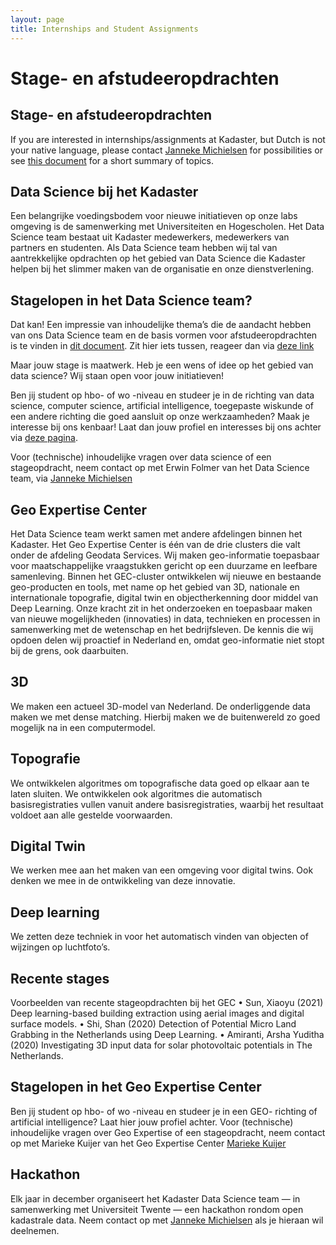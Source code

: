 ```yaml
---
layout: page
title: Internships and Student Assignments
---
```

# Stage- en afstudeeropdrachten

## Stage- en afstudeeropdrachten
If you are interested in internships/assignments at Kadaster, but Dutch is not your native language, please contact <a
href="mailto:janneke.michielsen@kadaster.nl">Janneke Michielsen</a> for possibilities or see <a href="/assets/pdf/Internships_2023.pdf">this document</a> for a short summary of topics.

## Data Science bij het Kadaster
Een belangrijke voedingsbodem voor nieuwe initiatieven op onze labs omgeving is de samenwerking met Universiteiten en Hogescholen. Het Data Science team bestaat uit Kadaster medewerkers, medewerkers van partners en studenten. Als Data Science team hebben wij tal van aantrekkelijke opdrachten op het gebied van Data Science die Kadaster helpen bij het slimmer maken van de organisatie en onze dienstverlening. 

## Stagelopen in het Data Science team?
Dat kan! Een impressie van inhoudelijke thema’s die de aandacht hebben van ons Data Science team en de basis vormen voor afstudeeropdrachten is te vinden in <a href="/assets/pdf/stage_opdrachten_2023.pdf">dit document</a>. Zit hier iets tussen, reageer dan via <a href="https://www.werkenbijhetkadaster.nl/job/Apeldoorn-De-Brug-Stage-in-het-Data-Science-Team-open-sollicitatie/991931701/">deze link</a>

Maar jouw stage is maatwerk. Heb je een wens of idee op het gebied van data science? Wij staan open voor jouw initiatieven!

Ben jij student op hbo- of wo -niveau en studeer je in de richting van data science, computer science, artificial intelligence, toegepaste wiskunde of een andere richting die goed aansluit op onze werkzaamheden? Maak je interesse bij ons kenbaar! Laat dan jouw profiel en interesses bij ons achter via <a href="https://www.werkenbijhetkadaster.nl/job/Apeldoorn-De-Brug-Stage-in-het-Data-Science-Team-open-sollicitatie/991931701/">deze pagina</a>.   

Voor (technische) inhoudelijke vragen over data science of een stageopdracht, neem contact op met Erwin Folmer van het Data Science team, via <a
href="mailto:janneke.michielsen@kadaster.nl">Janneke Michielsen</a>

## Geo Expertise Center
Het Data Science team werkt samen met andere afdelingen binnen het Kadaster. Het Geo Expertise Center is één van de drie clusters die valt onder de afdeling Geodata Services. Wij maken geo-informatie toepasbaar voor maatschappelijke vraagstukken gericht op een duurzame en leefbare samenleving. Binnen het GEC-cluster ontwikkelen wij nieuwe en bestaande geo-producten en tools, met name op het gebied van 3D, nationale en internationale topografie, digital twin en objectherkenning door middel van Deep Learning. Onze kracht zit in het onderzoeken en toepasbaar maken van nieuwe mogelijkheden (innovaties) in data, technieken en processen in samenwerking met de wetenschap en het bedrijfsleven. De kennis die wij opdoen delen wij proactief in Nederland en, omdat geo-informatie niet stopt bij de grens, ook daarbuiten.

## 3D
We maken een actueel 3D-model van Nederland. De onderliggende data maken we met dense matching. Hierbij maken we de buitenwereld zo goed mogelijk na in een computermodel.

## Topografie
We ontwikkelen algoritmes om topografische data goed op elkaar aan te laten sluiten. We ontwikkelen ook algoritmes die automatisch basisregistraties vullen vanuit andere basisregistraties, waarbij het resultaat voldoet aan alle gestelde voorwaarden.

## Digital Twin
We werken mee aan het maken van een omgeving voor digital twins. Ook denken we mee in de ontwikkeling van deze innovatie.

## Deep learning
We zetten deze techniek in voor het automatisch vinden van objecten of wijzingen op luchtfoto’s.

## Recente stages
Voorbeelden van recente stageopdrachten bij het GEC
•	Sun, Xiaoyu (2021) Deep learning-based building extraction using aerial images and digital surface models.
•	Shi, Shan (2020) Detection of Potential Micro Land Grabbing in the Netherlands using Deep Learning.
•	Amiranti, Arsha Yuditha (2020) Investigating 3D input data for solar photovoltaic potentials in The Netherlands.

## Stagelopen in het Geo Expertise Center
Ben jij student op hbo- of wo -niveau en studeer je in een GEO- richting of artificial intelligence? Laat hier  jouw profiel achter. 
Voor (technische) inhoudelijke vragen over Geo Expertise of een stageopdracht, neem contact op met Marieke Kuijer van het Geo Expertise Center <a
href="mailto:Marieke.Kuijer@kadaster.nl">Marieke Kuijer</a>

## Hackathon
Elk jaar in december organiseert het Kadaster Data Science team ― in samenwerking met Universiteit Twente ― een hackathon rondom open kadastrale data. Neem contact op met <a
href="mailto:janneke.michielsen@kadaster.nl">Janneke Michielsen</a> als je hieraan wil deelnemen.

